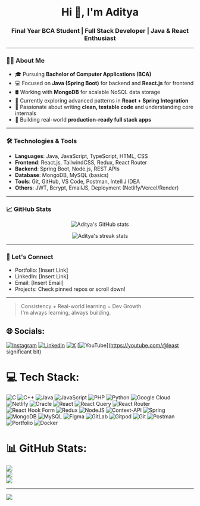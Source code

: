 <h1 align="center">Hi 👋, I'm Aditya</h1>
<h3 align="center">Final Year BCA Student | Full Stack Developer | Java & React Enthusiast</h3>

---

### 👨‍💻 About Me

- 🎓 Pursuing **Bachelor of Computer Applications (BCA)**  
- 💻 Focused on **Java (Spring Boot)** for backend and **React.js** for frontend  
- 🛢️ Working with **MongoDB** for scalable NoSQL data storage  
- 🌱 Currently exploring advanced patterns in **React + Spring Integration**  
- 🧠 Passionate about writing **clean, testable code** and understanding core internals  
- 🔭 Building real-world **production-ready full stack apps**

---

### 🛠️ Technologies & Tools

- **Languages**: Java, JavaScript, TypeScript, HTML, CSS  
- **Frontend**: React.js, TailwindCSS, Redux, React Router  
- **Backend**: Spring Boot, Node.js, REST APIs  
- **Database**: MongoDB, MySQL (basics)  
- **Tools**: Git, GitHub, VS Code, Postman, IntelliJ IDEA  
- **Others**: JWT, Bcrypt, EmailJS, Deployment (Netlify/Vercel/Render)

---

### 📈 GitHub Stats

<p align="center">
  <img src="https://github-readme-stats.vercel.app/api?username=your-username&show_icons=true&theme=tokyonight" alt="Aditya's GitHub stats" />
</p>

<p align="center">
  <img src="https://github-readme-streak-stats.herokuapp.com/?user=your-username&theme=tokyonight" alt="Aditya's streak stats"/>
</p>

---

### 🚀 Let's Connect

- Portfolio: [Insert Link]  
- LinkedIn: [Insert Link]  
- Email: [Insert Email]  
- Projects: Check pinned repos or scroll down!

---

> Consistency + Real-world learning = Dev Growth  
> I'm always learning, always building.

## 🌐 Socials:
[![Instagram](https://img.shields.io/badge/Instagram-%23E4405F.svg?logo=Instagram&logoColor=white)](https://instagram.com/_notyoutadii-) [![LinkedIn](https://img.shields.io/badge/LinkedIn-%230077B5.svg?logo=linkedin&logoColor=white)](https://linkedin.com/in/aditya-raj-chauhan) [![X](https://img.shields.io/badge/X-black.svg?logo=X&logoColor=white)](https://x.com/nxArmy1) [![YouTube](https://img.shields.io/badge/YouTube-%23FF0000.svg?logo=YouTube&logoColor=white)](https://youtube.com/@least significant bit) 

# 💻 Tech Stack:
![C](https://img.shields.io/badge/c-%2300599C.svg?style=for-the-badge&logo=c&logoColor=white) ![C++](https://img.shields.io/badge/c++-%2300599C.svg?style=for-the-badge&logo=c%2B%2B&logoColor=white) ![Java](https://img.shields.io/badge/java-%23ED8B00.svg?style=for-the-badge&logo=openjdk&logoColor=white) ![JavaScript](https://img.shields.io/badge/javascript-%23323330.svg?style=for-the-badge&logo=javascript&logoColor=%23F7DF1E) ![PHP](https://img.shields.io/badge/php-%23777BB4.svg?style=for-the-badge&logo=php&logoColor=white) ![Python](https://img.shields.io/badge/python-3670A0?style=for-the-badge&logo=python&logoColor=ffdd54) ![Google Cloud](https://img.shields.io/badge/GoogleCloud-%234285F4.svg?style=for-the-badge&logo=google-cloud&logoColor=white) ![Netlify](https://img.shields.io/badge/netlify-%23000000.svg?style=for-the-badge&logo=netlify&logoColor=#00C7B7) ![Oracle](https://img.shields.io/badge/Oracle-F80000?style=for-the-badge&logo=oracle&logoColor=white) ![React](https://img.shields.io/badge/react-%2320232a.svg?style=for-the-badge&logo=react&logoColor=%2361DAFB) ![React Query](https://img.shields.io/badge/-React%20Query-FF4154?style=for-the-badge&logo=react%20query&logoColor=white) ![React Router](https://img.shields.io/badge/React_Router-CA4245?style=for-the-badge&logo=react-router&logoColor=white) ![React Hook Form](https://img.shields.io/badge/React%20Hook%20Form-%23EC5990.svg?style=for-the-badge&logo=reacthookform&logoColor=white) ![Redux](https://img.shields.io/badge/redux-%23593d88.svg?style=for-the-badge&logo=redux&logoColor=white) ![NodeJS](https://img.shields.io/badge/node.js-6DA55F?style=for-the-badge&logo=node.js&logoColor=white) ![Context-API](https://img.shields.io/badge/Context--Api-000000?style=for-the-badge&logo=react) ![Spring](https://img.shields.io/badge/spring-%236DB33F.svg?style=for-the-badge&logo=spring&logoColor=white) ![MongoDB](https://img.shields.io/badge/MongoDB-%234ea94b.svg?style=for-the-badge&logo=mongodb&logoColor=white) ![MySQL](https://img.shields.io/badge/mysql-4479A1.svg?style=for-the-badge&logo=mysql&logoColor=white) ![Figma](https://img.shields.io/badge/figma-%23F24E1E.svg?style=for-the-badge&logo=figma&logoColor=white) ![GitLab](https://img.shields.io/badge/gitlab-%23181717.svg?style=for-the-badge&logo=gitlab&logoColor=white) ![Gitpod](https://img.shields.io/badge/gitpod-f06611.svg?style=for-the-badge&logo=gitpod&logoColor=white) ![Git](https://img.shields.io/badge/git-%23F05033.svg?style=for-the-badge&logo=git&logoColor=white) ![Postman](https://img.shields.io/badge/Postman-FF6C37?style=for-the-badge&logo=postman&logoColor=white) ![Portfolio](https://img.shields.io/badge/Portfolio-%23000000.svg?style=for-the-badge&logo=firefox&logoColor=#FF7139) ![Docker](https://img.shields.io/badge/docker-%230db7ed.svg?style=for-the-badge&logo=docker&logoColor=white)
# 📊 GitHub Stats:
![](https://github-readme-stats.vercel.app/api?username=aditya-raj-chauhan&theme=merko&hide_border=false&include_all_commits=false&count_private=false)<br/>
![](https://nirzak-streak-stats.vercel.app/?user=aditya-raj-chauhan&theme=merko&hide_border=false)<br/>
![](https://github-readme-stats.vercel.app/api/top-langs/?username=aditya-raj-chauhan&theme=merko&hide_border=false&include_all_commits=false&count_private=false&layout=compact)

---
[![](https://visitcount.itsvg.in/api?id=aditya-raj-chauhan&icon=0&color=0)](https://visitcount.itsvg.in)

<!-- Proudly created with GPRM ( https://gprm.itsvg.in ) -->
